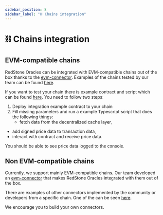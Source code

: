 ```yaml
---
sidebar_position: 8
sidebar_label: "⛓ Chains integration"
---
```


# ⛓ Chains integration

## EVM-compatible chains

RedStone Oracles can be integrated with EVM-compatible chains out of the box thanks to the [evm-connector](https://docs.redstone.finance/docs/smart-contract-devs/getting-started#usage). Examples of the chains tested by our team can be found [here](https://showroom.redstone.finance/).

If you want to test your chain there is example contract and script which can be found [here](https://github.com/redstone-finance/redstone-showroom/tree/main/example). You need to follow two steps:

1. Deploy integration example contract to your chain
2. Fill missing parameters and run a example Typescript script that does the following things:
	- fetch data from the decentralized cache layer,
  - add signed price data to transaction data,
  - interact with contract and receive price data.

You should be able to see price data logged to the console.

## Non EVM-compatible chains

Currently, we support mainly EVM-compatible chains. Our team developed an [evm-connector](https://docs.redstone.finance/docs/smart-contract-devs/getting-started#usage) that makes RedStone Oracles integrated with them out of the box.

There are examples of other connectors implemented by the community or developers from a specific chain. One of the can be seen [here](https://stacks.org/redstone). 

We encourage you to build your own connectors.